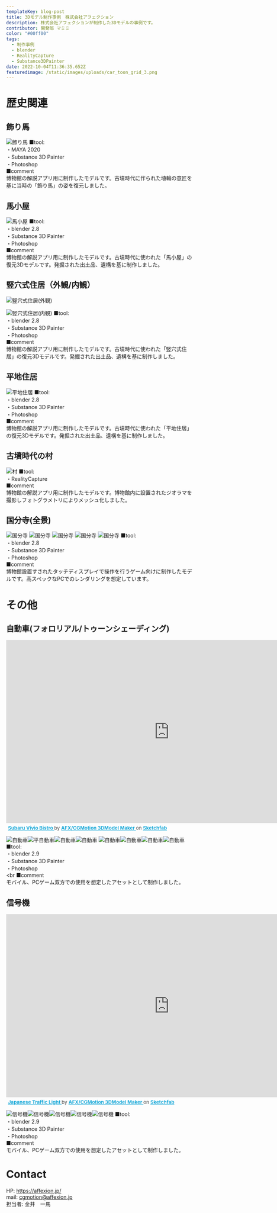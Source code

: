 ```yaml
---
templateKey: blog-post
title: 3Dモデル制作事例　株式会社アフェクション
description: 株式会社アフェクションが制作した3Dモデルの事例です。
contributor: 開発部 マミミ
color: "#00ff00"
tags:
  - 制作事例
  - blender
  - RealityCapture
  - Substance3DPainter
date: 2022-10-04T11:36:35.652Z
featuredimage: /static/images/uploads/car_toon_grid_3.png
---
```

# 歴史関連
## 飾り馬
![飾り馬](https://firebasestorage.googleapis.com/v0/b/affexion-blog-image.appspot.com/o/kokuho%2Fuma.png?alt=media&token=e85caa69-dbf3-4f12-98b2-bbe9b9c05b06)
■tool:<br>
・MAYA 2020<br>
・Substance 3D Painter<br>
・Photoshop<br>
■comment<br>
博物館の解説アプリ用に制作したモデルです。古墳時代に作られた埴輪の意匠を基に当時の「飾り馬」の姿を復元しました。

## 馬小屋
![馬小屋](https://firebasestorage.googleapis.com/v0/b/affexion-blog-image.appspot.com/o/kodai%2Fumakoya_grid.png?alt=media&token=5d31255f-5971-4906-bef6-ca8044ad7028)
■tool:<br>
・blender 2.8<br>
・Substance 3D Painter<br>
・Photoshop<br>
■comment<br>
博物館の解説アプリ用に制作したモデルです。古墳時代に使われた「馬小屋」の復元3Dモデルです。発掘された出土品、遺構を基に制作しました。

## 竪穴式住居（外観/内観）
![竪穴式住居(外観)](https://firebasestorage.googleapis.com/v0/b/affexion-blog-image.appspot.com/o/kodai%2Ftateana_grid.png?alt=media&token=063d6120-c787-498e-bf2c-15e05243f42a)

![竪穴式住居(内観)](https://firebasestorage.googleapis.com/v0/b/affexion-blog-image.appspot.com/o/kodai%2Ftateana_inside.png?alt=media&token=aa9a4ef5-e827-4ba3-8eae-d12617321eea)
■tool:<br>
・blender 2.8<br>
・Substance 3D Painter<br>
・Photoshop<br>
■comment<br>
博物館の解説アプリ用に制作したモデルです。古墳時代に使われた「竪穴式住居」の復元3Dモデルです。発掘された出土品、遺構を基に制作しました。

## 平地住居
![平地住居](https://firebasestorage.googleapis.com/v0/b/affexion-blog-image.appspot.com/o/kodai%2Fheiti_grid.png?alt=media&token=0b9d08fa-56cc-4d79-8c97-f297d84a4def)
■tool:<br>
・blender 2.8<br>
・Substance 3D Painter<br>
・Photoshop<br>
■comment<br>
博物館の解説アプリ用に制作したモデルです。古墳時代に使われた「平地住居」の復元3Dモデルです。発掘された出土品、遺構を基に制作しました。

## 古墳時代の村
![村](https://firebasestorage.googleapis.com/v0/b/affexion-blog-image.appspot.com/o/kodai%2Fkodai_grid.png?alt=media&token=26032262-87dd-4c85-8184-06aab98e8399)
■tool:<br>
・RealityCapture<br>
■comment<br>
博物館の解説アプリ用に制作したモデルです。博物館内に設置されたジオラマを撮影しフォトグラメトリによりメッシュ化しました。

## 国分寺(全景)
![国分寺](https://firebasestorage.googleapis.com/v0/b/affexion-blog-image.appspot.com/o/kokubunji%2F01.png?alt=media&token=acc9dad9-1ad4-40fb-9a50-5ca98a999849)
![国分寺](https://firebasestorage.googleapis.com/v0/b/affexion-blog-image.appspot.com/o/kokubunji%2F02.png?alt=media&token=ae0fa09d-4320-44b3-b124-75bfd598b351)
![国分寺](https://firebasestorage.googleapis.com/v0/b/affexion-blog-image.appspot.com/o/kokubunji%2F03.png?alt=media&token=1875468b-4c53-4cf9-9fab-a6213cc75bf0)
![国分寺](https://firebasestorage.googleapis.com/v0/b/affexion-blog-image.appspot.com/o/kokubunji%2F04.png?alt=media&token=fa0bb91d-f6e1-4b6b-bcef-6303f42d61b4)
![国分寺](https://firebasestorage.googleapis.com/v0/b/affexion-blog-image.appspot.com/o/kokubunji%2F05.png?alt=media&token=877524ef-6eb1-40e0-9e19-4365f6a8556c)
■tool:<br>
・blender 2.8<br>
・Substance 3D Painter<br>
・Photoshop<br>
■comment<br>
博物館設置すされたタッチディスプレイで操作を行うゲーム向けに制作したモデルです。高スペックなPCでのレンダリングを想定しています。

# その他
## 自動車(フォロリアル/トゥーンシェーディング)
<div class="sketchfab-embed-wrapper"> <iframe title="Subaru Vivio Bistro" frameborder="0" allowfullscreen mozallowfullscreen="true" webkitallowfullscreen="true" allow="autoplay; fullscreen; xr-spatial-tracking" xr-spatial-tracking execution-while-out-of-viewport execution-while-not-rendered web-share width="880" height="495" src="https://sketchfab.com/models/c691b326ba724ec0b9a656511ce35992/embed"> </iframe> <p style="font-size: 13px; font-weight: normal; margin: 5px; color: #4A4A4A;"> <a href="https://sketchfab.com/3d-models/subaru-vivio-bistro-c691b326ba724ec0b9a656511ce35992?utm_medium=embed&utm_campaign=share-popup&utm_content=c691b326ba724ec0b9a656511ce35992" target="_blank" style="font-weight: bold; color: #1CAAD9;"> Subaru Vivio Bistro </a> by <a href="https://sketchfab.com/afx_cgmotion?utm_medium=embed&utm_campaign=share-popup&utm_content=c691b326ba724ec0b9a656511ce35992" target="_blank" style="font-weight: bold; color: #1CAAD9;"> AFX/CGMotion 3DModel Maker </a> on <a href="https://sketchfab.com?utm_medium=embed&utm_campaign=share-popup&utm_content=c691b326ba724ec0b9a656511ce35992" target="_blank" style="font-weight: bold; color: #1CAAD9;">Sketchfab</a></p></div>

![自動車](https://firebasestorage.googleapis.com/v0/b/affexion-blog-image.appspot.com/o/3dmodel_other%2Fcar_low_grid_1.png?alt=media&token=a7881d37-6c71-4a89-9bd9-8e618fd44c00)![平自動車](https://firebasestorage.googleapis.com/v0/b/affexion-blog-image.appspot.com/o/3dmodel_other%2Fcar_low_grid_2.png?alt=media&token=384cd9cd-b2ae-49ed-a44d-a782c812de70)![自動車](https://firebasestorage.googleapis.com/v0/b/affexion-blog-image.appspot.com/o/3dmodel_other%2Fcar_low_grid_3.png?alt=media&token=09491729-55d9-4c4b-ad47-3bb92acd5144)![自動車](https://firebasestorage.googleapis.com/v0/b/affexion-blog-image.appspot.com/o/3dmodel_other%2Fcar_low_grid_4.png?alt=media&token=f9674888-63f9-4b77-a833-eaf43f71e705)
![自動車](https://firebasestorage.googleapis.com/v0/b/affexion-blog-image.appspot.com/o/3dmodel_other%2Fcar_toon_grid_1.png?alt=media&token=1806c385-a393-4301-a8d0-02e183ee1939)![自動車](https://firebasestorage.googleapis.com/v0/b/affexion-blog-image.appspot.com/o/3dmodel_other%2Fcar_toon_grid_2.png?alt=media&token=f5a771f3-4816-4f33-8fba-6a4a7463a3c6)![自動車](https://firebasestorage.googleapis.com/v0/b/affexion-blog-image.appspot.com/o/3dmodel_other%2Fcar_toon_grid_3.png?alt=media&token=54af18dd-f75f-4dd8-ae78-596b7a1dccc5)![自動車](https://firebasestorage.googleapis.com/v0/b/affexion-blog-image.appspot.com/o/3dmodel_other%2Fcar_toon_grid_5.png?alt=media&token=dd19aa73-c963-421e-8362-5086cea0ebbf)
■tool:<br>
・blender 2.9<br>
・Substance 3D Painter<br>
・Photoshop<br><br
■comment<br>
モバイル、PCゲーム双方での使用を想定したアセットとして制作しました。

## 信号機
<div class="sketchfab-embed-wrapper"> <iframe title="Japanese Traffic Light" frameborder="0" allowfullscreen mozallowfullscreen="true" webkitallowfullscreen="true" allow="autoplay; fullscreen; xr-spatial-tracking" xr-spatial-tracking execution-while-out-of-viewport execution-while-not-rendered web-share width="880" height="495" src="https://sketchfab.com/models/3e35c76a6ee24d759e39edc2f90677e1/embed"> </iframe> <p style="font-size: 13px; font-weight: normal; margin: 5px; color: #4A4A4A;"> <a href="https://sketchfab.com/3d-models/japanese-traffic-light-3e35c76a6ee24d759e39edc2f90677e1?utm_medium=embed&utm_campaign=share-popup&utm_content=3e35c76a6ee24d759e39edc2f90677e1" target="_blank" style="font-weight: bold; color: #1CAAD9;"> Japanese Traffic Light </a> by <a href="https://sketchfab.com/afx_cgmotion?utm_medium=embed&utm_campaign=share-popup&utm_content=3e35c76a6ee24d759e39edc2f90677e1" target="_blank" style="font-weight: bold; color: #1CAAD9;"> AFX/CGMotion 3DModel Maker </a> on <a href="https://sketchfab.com?utm_medium=embed&utm_campaign=share-popup&utm_content=3e35c76a6ee24d759e39edc2f90677e1" target="_blank" style="font-weight: bold; color: #1CAAD9;">Sketchfab</a></p></div>

![信号機](https://firebasestorage.googleapis.com/v0/b/affexion-blog-image.appspot.com/o/3dmodel_other%2FTrafficLight_Grid_1.png?alt=media&token=e2d2480d-3898-46e9-bee8-33e4aeb635e3)![信号機](https://firebasestorage.googleapis.com/v0/b/affexion-blog-image.appspot.com/o/3dmodel_other%2FTrafficLight_Grid_2.png?alt=media&token=c9c761bf-9b24-4e97-aeab-3d65ecbc0576)![信号機](https://firebasestorage.googleapis.com/v0/b/affexion-blog-image.appspot.com/o/3dmodel_other%2FTrafficLight_Grid_3.png?alt=media&token=a25ddfe0-f4f6-4079-9adf-5303cdbd408d)![信号機](https://firebasestorage.googleapis.com/v0/b/affexion-blog-image.appspot.com/o/3dmodel_other%2FTrafficLight_Grid_4.png?alt=media&token=75026056-7284-4628-8258-0da202a9126a)![信号機](https://firebasestorage.googleapis.com/v0/b/affexion-blog-image.appspot.com/o/3dmodel_other%2FTrafficLight_Grid_5.png?alt=media&token=7d601fc8-4900-40d6-9ca4-ea2b4dc31e8b)
■tool:<br>
・blender 2.9<br>
・Substance 3D Painter<br>
・Photoshop<br>
■comment<br>
モバイル、PCゲーム双方での使用を想定したアセットとして制作しました。

# Contact
HP: https://affexion.jp/<br>
mail: cgmotion@affexion.jp<br>
担当者: 金井　一馬